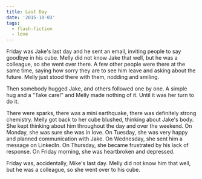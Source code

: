 ```yaml
---
title: Last Day
date: '2015-10-03'
tags:
  - flash-fiction
  - love
---
```


Friday was Jake's last day and he sent an email, inviting people to say goodbye
in his cube. Melly did not know Jake that well, but he was a colleague, so she
went over there. A few other people were there at the same time, saying how
sorry they are to see him leave and asking about the future. Melly just stood
there with them, nodding and smiling.

<!-- truncate -->

Then somebody hugged Jake, and others followed one by one. A simple hug and a
"Take care!" and Melly made nothing of it. Until it was her turn to do it.

There were sparks, there was a mini earthquake, there was definitely strong
chemistry. Melly got back to her cube blushed, thinking about Jake's body. She
kept thinking about him throughout the day and over the weekend. On Monday, she
was sure she was in love. On Tuesday, she was very happy and planned
communication with Jake. On Wednesday, she sent him a message on LinkedIn. On
Thursday, she became frustrated by his lack of response. On Friday morning, she
was heartbroken and depressed.

Friday was, accidentally, Mike's last day. Melly did not know him that well, but
he was a colleague, so she went over to his cube.
